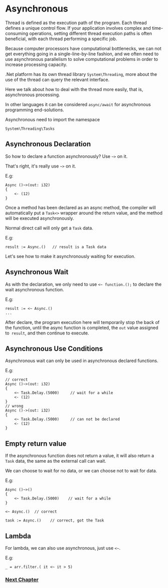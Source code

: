 # Asynchronous
Thread is defined as the execution path of the program. Each thread defines a unique control flow. If your application involves complex and time-consuming operations, setting different thread execution paths is often beneficial, with each thread performing a specific job.

Because computer processors have computational bottlenecks, we can not get everything going in a single-line-by-line fashion, and we often need to use asynchronous parallelism to solve computational problems in order to increase processing capacity.

.Net platform has its own thread library `System\Threading`, more about the use of the thread can query the relevant interface.

Here we talk about how to deal with the thread more easily, that is, asynchronous processing.

In other languages ​​it can be considered `async/await` for asynchronous programming end-solutions.

Asynchronous need to import the namespace
```
System\Threading\Tasks
```
## Asynchronous Declaration
So how to declare a function asynchronously? Use `~>` on it.

That's right, it's really use `~>` on it.

E.g:
```
Async ()~>(out: i32)
{
    <- (12)
}
```
Once a method has been declared as an async method, the compiler will automatically put a `Task<>` wrapper around the return value, and the method will be executed asynchronously.

Normal direct call will only get a `Task` data.

E.g:
```
result := Async.()   // result is a Task data
```
Let's see how to make it asynchronously waiting for execution.
## Asynchronous Wait
As with the declaration, we only need to use `<~ function.();` to declare the wait asynchronous function.

E.g:
```
result := <~ Async.()
...
```
After declare, the program execution here will temporarily stop the back of the function, until the async function is completed, the `out` value assigned to` result`, and then continue to execute.
## Asynchronous Use Conditions
Asynchronous wait can only be used in asynchronous declared functions.

E.g:
```
// correct
Async ()~>(out: i32)
{
    <~ Task.Delay.(5000)     // wait for a while
    <- (12)
}
// wrong
Async ()->(out: i32)
{
    <~ Task.Delay.(5000)     // can not be declared
    <- (12)
}
```
## Empty return value
If the asynchronous function does not return a value, it will also return a `Task` data, the same as the external call can wait.

We can choose to wait for no data, or we can choose not to wait for data.

E.g:
```
Async ()~>()
{
    <~ Task.Delay.(5000)    // wait for a while
}

<~ Async.()  // correct

task := Async.()    // correct, got the Task
```
## Lambda
For lambda, we can also use asynchronous, just use `<~`.

E.g:
```
_ = arr.filter.( it <~ it > 5)
```
### [Next Chapter](generic.md)